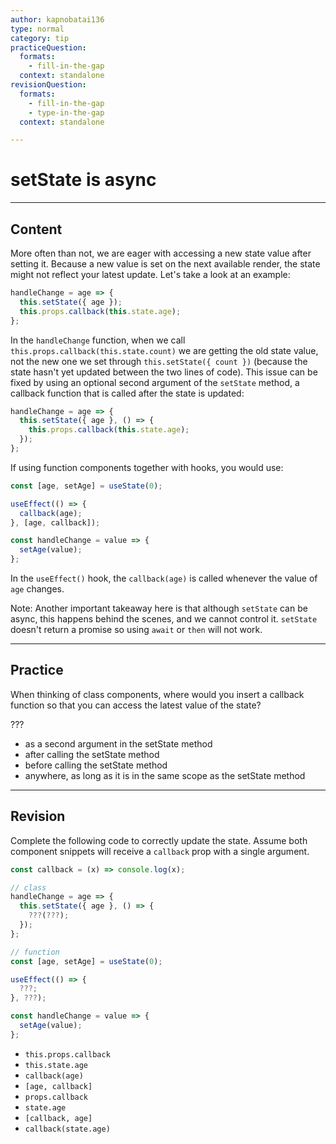 ```yaml
---
author: kapnobatai136
type: normal
category: tip
practiceQuestion:
  formats:
    - fill-in-the-gap
  context: standalone
revisionQuestion:
  formats:
    - fill-in-the-gap
    - type-in-the-gap
  context: standalone

---
```


# setState is async


---

## Content

More often than not, we are eager with accessing a new state value after setting it. Because a new value is set on the next available render, the state might not reflect your latest update. Let's take a look at an example:

```js
handleChange = age => {
  this.setState({ age });
  this.props.callback(this.state.age);
};
```

In the `handleChange` function, when we call `this.props.callback(this.state.count)` we are getting the old state value, not the new one we set through `this.setState({ count })` (because the state hasn't yet updated between the two lines of code). This issue can be fixed by using an optional second argument of the `setState` method, a callback function that is called after the state is updated:

```js
handleChange = age => {
  this.setState({ age }, () => {
    this.props.callback(this.state.age);
  });
};
```

If using function components together with hooks, you would use:

```jsx
const [age, setAge] = useState(0);

useEffect(() => {
  callback(age);
}, [age, callback]);

const handleChange = value => {
  setAge(value);
};
```

In the `useEffect()` hook, the `callback(age)` is called whenever the value of `age` changes. 

Note: Another important takeaway here is that although `setState` can be async, this happens behind the scenes, and we cannot control it. `setState` doesn't return a promise so using `await` or `then` will not work.


---

## Practice

When thinking of class components, where would you insert a callback function so that you can access the latest value of the state?

???

- as a second argument in the setState method
- after calling the setState method
- before calling the setState method
- anywhere, as long as it is in the same scope as the setState method


---

## Revision

Complete the following code to correctly update the state. Assume both component snippets will receive a `callback` prop with a single argument. 

```js
const callback = (x) => console.log(x);
```


```js
// class
handleChange = age => {
  this.setState({ age }, () => {
    ???(???);
  });
};

// function
const [age, setAge] = useState(0);

useEffect(() => {
  ???;
}, ???);

const handleChange = value => {
  setAge(value);
};
```

- `this.props.callback`
- `this.state.age`
- `callback(age)`
- `[age, callback]`
- `props.callback`
- `state.age`
- `[callback, age]`
- `callback(state.age)`
